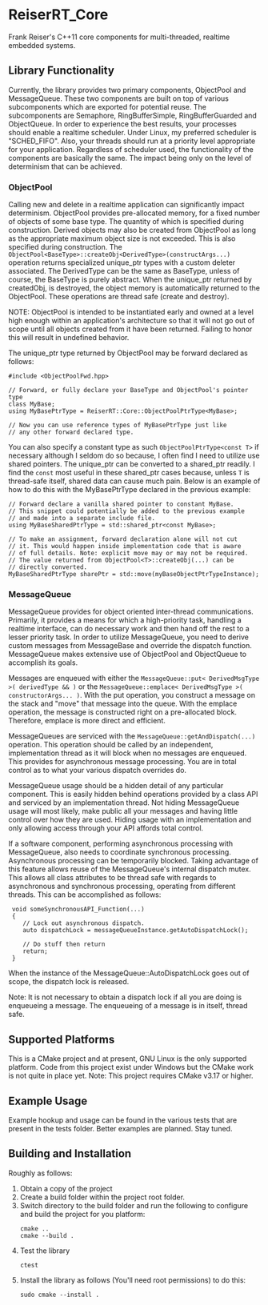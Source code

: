 # ReiserRT_Core
Frank Reiser's C++11 core components for multi-threaded, realtime 
embedded systems.

## Library Functionality
Currently, the library provides two primary components, 
ObjectPool and MessageQueue. These two components are built on top
of various subcomponents which are exported for potential reuse.
The subcomponents are Semaphore, RingBufferSimple, RingBufferGuarded
and ObjectQueue. In order to experience the best results, your
processes should enable a realtime scheduler. Under Linux,
my preferred scheduler is "SCHED_FIFO". Also, your
threads should run at a priority level appropriate for your
application. Regardless of scheduler used, the functionality of
the components are basically the same. The impact being
only on the level of determinism that can be achieved.

### ObjectPool
Calling new and delete in a realtime application can
significantly impact determinism. ObjectPool provides 
pre-allocated memory, for a fixed number of objects of some
base type. The quantity of which is specified during 
construction. Derived objects may also be created from
ObjectPool as long as the appropriate maximum object size
is not exceeded. This is also specified during construction.
The `ObjectPool<BaseType>::createObj<DerivedType>(constructArgs...)`
operation returns specialized unique_ptr types with a custom 
deleter associated. The DerivedType can be the same as BaseType,
unless of course, the BaseType is purely abstract.
When the unique_ptr returned by createdObj, is destroyed,
the object memory is automatically returned to the ObjectPool.
These operations are thread safe (create and destroy).

NOTE: ObjectPool is intended to be instantiated early and owned
at a level high enough within an application's architecture so that
it will not go out of scope until all objects created from it
have been returned. Failing to honor this will result
in undefined behavior.

The unique_ptr type returned by ObjectPool<BaseType> may be forward
declared as follows:
   ```
   #include <ObjectPoolFwd.hpp>
   
   // Forward, or fully declare your BaseType and ObjectPool's pointer type
   class MyBase;
   using MyBasePtrType = ReiserRT::Core::ObjectPoolPtrType<MyBase>;
   
   // Now you can use reference types of MyBasePtrType just like
   // any other forward declared type.
   ```
You can also specify a constant type as such `ObjectPoolPtrType<const T>`
if necessary although I seldom do so because, 
I often find I need to utilize use shared pointers.
The unique_ptr can be converted to a shared_ptr<const T> readily.
I find the `const` most useful in these shared_ptr cases because, unless `T` 
is thread-safe itself, shared data can cause much pain. Below is
an example of how to do this with the MyBasePtrType declared in the 
previous example:
   ```
   // Forward declare a vanilla shared pointer to constant MyBase.
   // This snippet could potentially be added to the previous example
   // and made into a separate include file.
   using MyBaseSharedPtrType = std::shared_ptr<const MyBase>;
   ```
   
   ```
   // To make an assignment, forward declaration alone will not cut
   // it. This would happen inside implementation code that is aware
   // of full details. Note: explicit move may or may not be required.
   // The value returned from ObjectPool<T>::createObj(...) can be
   // directly converted.
   MyBaseSharedPtrType sharePtr = std::move(myBaseObjectPtrTypeInstance);
   ```

### MessageQueue
MessageQueue provides for object oriented
inter-thread communications. Primarily, it provides a means
for which a high-priority task, handling a realtime interface,
can do necessary work and then hand off the rest to a lesser priority
task. In order to utilize MessageQueue, you need to derive
custom messages from MessageBase and override the dispatch
function. MessageQueue makes extensive use of ObjectPool
and ObjectQueue to accomplish its goals.

Messages are enqueued with either the
`MessageQueue::put< DerivedMsgType >( derivedType && )` or the
`MessageQueue::emplace< DerivedMsgType >( constructorArgs... )`.
With the put operation, you construct a message on the
stack and "move" that message into the queue. With
the emplace operation, the message is constructed right on a
pre-allocated block. Therefore, emplace is more direct and efficient.

MessageQueues are serviced with the
`MessageQueue::getAndDispatch(...)` operation. 
This operation should be called by an independent, implementation
thread as it will block when no messages are enqueued.
This provides for asynchronous message processing.
You are in total control as to what your various dispatch
overrides do.

MessageQueue usage should be a hidden detail of any
particular component. This is easily
hidden behind operations provided by
a class API and serviced by an implementation thread.
Not hiding MessageQueue usage will most likely, 
make public all your messages and having little control
over how they are used. Hiding usage with an implementation
and only allowing access through your API affords total control. 

If a software component, performing asynchronous processing with
MessageQueue, also needs to coordinate synchronous processing.
Asynchronous processing can be temporarily blocked. Taking
advantage of this feature allows reuse of the MessageQueue's
internal dispatch mutex. This allows all class attributes to
be thread safe with regards to asynchronous and synchronous
processing, operating from different threads. This can be accomplished
as follows:
  ```
   void someSynchronousAPI_Function(...)
   {
      // Lock out asynchronous dispatch.
      auto dispatchLock = messageQueueInstance.getAutoDispatchLock();
   
      // Do stuff then return
      return;
   }
   ```
When the instance of the MessageQueue::AutoDispatchLock goes out
of scope, the dispatch lock is released.

Note: It is not necessary to obtain a dispatch lock if all you are
doing is enqueueing a message. The enqueueing of a message is in itself,
thread safe.

## Supported Platforms
This is a CMake project and at present, GNU Linux is
the only supported platform. Code from this project exist
under Windows but the CMake work is not quite in place yet.
Note: This project requires CMake v3.17 or higher.

## Example Usage
Example hookup and usage can be found in the various
tests that are present in the tests folder. Better examples
are planned. Stay tuned.

## Building and Installation
Roughly as follows:
1) Obtain a copy of the project
2) Create a build folder within the project root folder.
3) Switch directory to the build folder and run the following 
   to configure and build the project for you platform:
   ```
   cmake ..
   cmake --build .
   ```
4) Test the library
   ```
   ctest
   ```
5) Install the library as follows (You'll need root permissions)
   to do this:
   ```
   sudo cmake --install .
   ```
